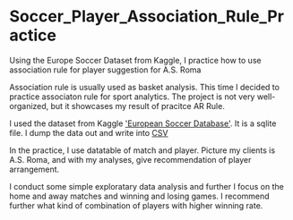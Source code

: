 # Soccer_Player_Association_Rule_Practice
Using the Europe Soccer Dataset from Kaggle, I practice how to use association rule for player suggestion for A.S. Roma

Association rule is usually used as basket analysis. This time I decided to practice associaton rule for sport analytics.
The project is not very well-organized, but it showcases my result of pracitce AR Rule.

I used the dataset from Kaggle ['European Soccer Database'](https://www.kaggle.com/hugomathien/soccer). It is a sqlite file. I dump the data out and write into [CSV](https://drive.google.com/file/d/1zabPpEDmKZOT5zn_GJbp3fWjv_BEwosX/view?usp=sharing)

In the practice, I use datatable of match and player. Picture my clients is A.S. Roma, and with my analyses, give recommendation of player arrangement.

I conduct some simple exploratary data analysis and further I focus on the home and away matches and winning and losing games. I recommend further what kind of combination of players with higher winning rate.
